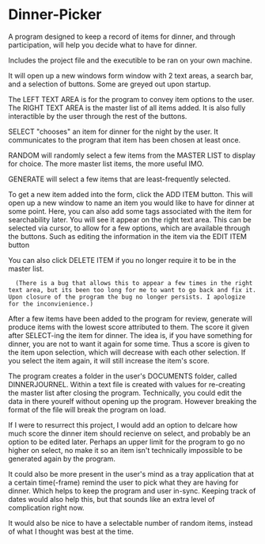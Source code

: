 # Dinner-Picker
A program designed to keep a record of items for dinner, and through participation, will help you decide what to have for dinner.

Includes the project file and the executible to be ran on your own machine.

It will open up a new windows form window with 2 text areas, a search bar, and a selection of buttons. Some are greyed out upon startup.

The LEFT TEXT AREA is for the program to convey item options to the user. The RIGHT TEXT AREA is the master list of all items added. It is also fully interactible by the user through the rest of the buttons.

SELECT "chooses" an item for dinner for the night by the user. It communicates to the program that item has been chosen at least once. 

RANDOM will randomly select a few items from the MASTER LIST to display for choice. The more master list items, the more useful IMO.

GENERATE will select a few items that are least-frequently selected. 

To get a new item added into the form, click the ADD ITEM button. This will open up a new window to name an item you would like to have for dinner at some point. Here, you can also add some tags associated with the item for searchability later. You will see it appear on the right text area. This can be selected via cursor, to allow for a few options, which are available through the buttons. Such as editing the information in the item via the EDIT ITEM button

You can also click DELETE ITEM if you no longer require it to be in the master list.

      (There is a bug that allows this to appear a few times in the right text area, but its been too long for me to want to go back and fix it. Upon closure of the program the bug no longer persists. I apologize for the inconvienience.)
     
  
After a few items have been added to the program for review, generate will produce items with the lowest score attributed to them. The score it given after SELECT-ing the item for dinner. The idea is, if you have something for dinner, you are not to want it again for some time. Thus a score is given to the item upon selection, which will decrease with each other selection. If you select the item again, it will still increase the item's score.

The program creates a folder in the user's DOCUMENTS folder, called DINNERJOURNEL. Within a text file is created with values for re-creating the master list after closing the program. Technically, you could edit the data in there yourelf without opening up the program. However breaking the format of the file will break the program on load. 

If I were to resurrect this project, I would add an option to delcare how much score the dinner item should recienve on select, and probably be an option to be edited later. Perhaps an upper limit for the program to go no higher on select, no make it so an item isn't technically impossible to be generated again by the program.

It could also be more present in the user's mind as a tray application that at a certain time(-frame) remind the user to pick what they are having for dinner. Which helps to keep the program and user in-sync. Keeping track of dates would also help this, but that sounds like an extra level of complication right now. 

It would also be nice to have a selectable number of random items, instead of what I thought was best at the time. 
